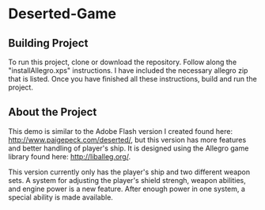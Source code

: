 # Deserted-Game  
## Building Project  
To run this project, clone or download the repository. Follow along the "installAllegro.xps" instructions. I have included the necessary allegro zip that is listed. Once you have finished all these instructions, build and run the project.

## About the Project  
This demo is similar to the Adobe Flash version I created found here: http://www.paigepeck.com/deserted/, but this version has more features and better handling of player's ship. It is designed using the Allegro game library found here: http://liballeg.org/. 

This version currently only has the player's ship and two different weapon sets. A system for adjusting the player's shield strengh, weapon abilities, and engine power is a new feature. After enough power in one system, a special ability is made available. 

